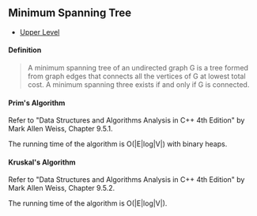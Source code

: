 ## Minimum Spanning Tree

- [Upper Level](README.md)

#### Definition

> A minimum spanning tree of an undirected graph G is a tree formed from graph edges that connects all the vertices of G at lowest total cost. A minimum spanning three exists if and only if G is connected.

#### Prim's Algorithm

Refer to "Data Structures and Algorithms Analysis in C++ 4th Edition" by Mark Allen Weiss, Chapter 9.5.1.

The running time of the algorithm is O(\|E\|log\|V\|) with binary heaps.

#### Kruskal's Algorithm

Refer to "Data Structures and Algorithms Analysis in C++ 4th Edition" by Mark Allen Weiss, Chapter 9.5.2.

The running time of the algorithm is O(\|E\|log\|V\|).